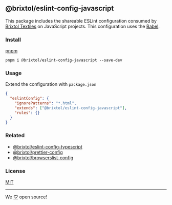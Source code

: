 ## @brixtol/eslint-config-javascript

This package includes the shareable ESLint configuration consumed by [Brixtol Textiles](https://www.brixtoltextiles.com) on JavaScript projects. This configuration uses the [Babel](https://github.com/babel/babel/tree/main/eslint/babel-eslint-parser).

### Install

[pnpm](https://pnpm.js.org/en/cli/install)

```cli
pnpm i @brixtol/eslint-config-javascript --save-dev
```

### Usage

Extend the configuration with `package.json`

```json
{
  "eslintConfig": {
    "ignorePatterns": "*.html",
    "extends": ["@brixtol/eslint-config-javascript"],
    "rules": {}
  }
}
```

### Related

- [@brixtol/eslint-config-typescript](https://github.com/brixtol/eslint-config-typescript)
- [@brixtol/prettier-config](https://github.com/brixtol/prettier-config)
- [@brixtol/browserslist-config](https://github.com/brixtol/browserslist-config)

### License

[MIT](#LICENCE)

---

We [♡](https://www.brixtoltextiles.com/discount/4D3V3L0P3RS]) open source!
